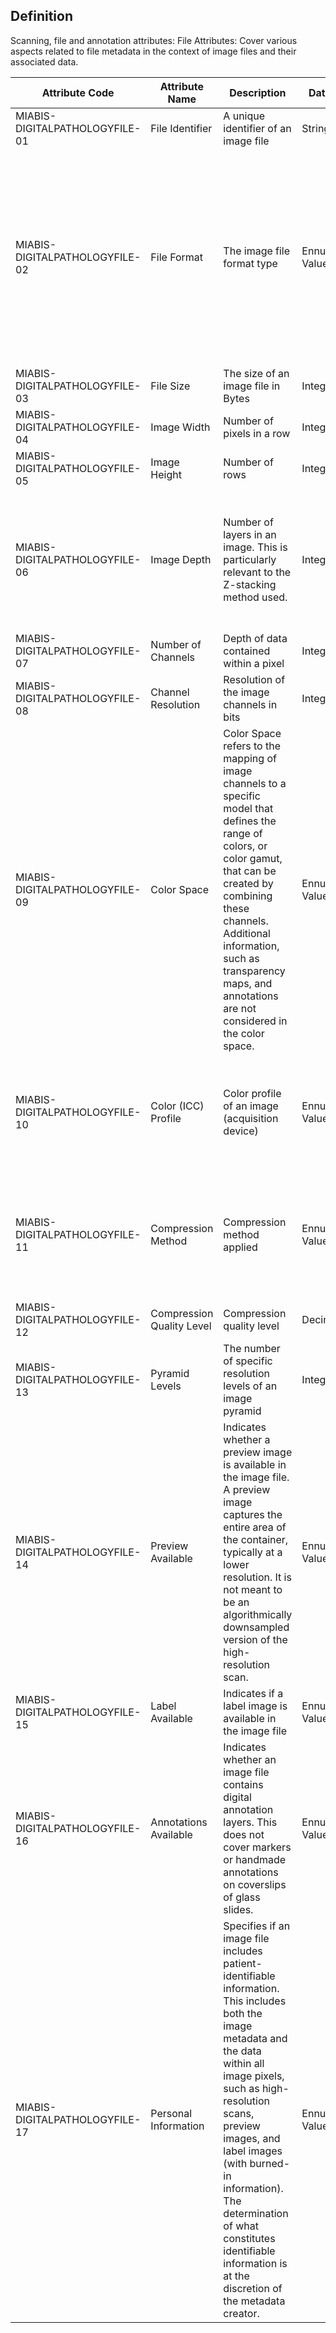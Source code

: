 ## Definition

Scanning, file and annotation attributes:
File Attributes: Cover various aspects related to file metadata in the context of image files and their associated data.

| Attribute Code                 | Attribute Name            | Description                                                                                                                                                                                                                                                                                                                                                  | Data Type          | Allowed Values                                                                                                                                                                      | Constraints                                                                                                                      | Cardinality |
| ------------------------------ | ------------------------- | ------------------------------------------------------------------------------------------------------------------------------------------------------------------------------------------------------------------------------------------------------------------------------------------------------------------------------------------------------------ | ------------------ | ----------------------------------------------------------------------------------------------------------------------------------------------------------------------------------- | -------------------------------------------------------------------------------------------------------------------------------- | ----------- |
| MIABIS-DIGITALPATHOLOGYFILE-01 | File Identifier           | A unique identifier of an image file                                                                                                                                                                                                                                                                                                                         | String             | An ID as a free-text string                                                                                                                                                         | none                                                                                                                             | 1:1         |
| MIABIS-DIGITALPATHOLOGYFILE-02 | File Format               | The image file format type                                                                                                                                                                                                                                                                                                                                   | Ennumerated Values | svs, tif, tiff, dcm, vms, vmu, ndpi, scn, mrxs, svslide, bif,other (the value is known but cannot be classified into any of the predefined categories), NULL (the value is unknown) | none                                                                                                                             | 1:1         |
| MIABIS-DIGITALPATHOLOGYFILE-03 | File Size                 | The size of an image file in Bytes                                                                                                                                                                                                                                                                                                                           | Integer       |                                                                                                                                                                                     | none                                                                                                                             | 1:1         |
| MIABIS-DIGITALPATHOLOGYFILE-04 | Image Width               | Number of pixels in a row                                                                                                                                                                                                                                                                                                                                    | Integer      |                                                                                                                                                                                     | none                                                                                                                             | 1:1         |
| MIABIS-DIGITALPATHOLOGYFILE-05 | Image Height              | Number of rows                                                                                                                                                                                                                                                                                                                                               | Integer       |                                                                                                                                                                                     | none                                                                                                                             | 1:1         |
| MIABIS-DIGITALPATHOLOGYFILE-06 | Image Depth               | Number of layers in an image. This is particularly relevant to the Z-stacking method used.                                                                                                                                                                                                                                                                   | Integer       |                                                                                                                                                                                     | For the single or extended Z-stacking method, the image depth is = 1; For the multiple Z-stacking method, the image depth is > 1 | 0:1         |
| MIABIS-DIGITALPATHOLOGYFILE-07 | Number of Channels        | Depth of data contained within a pixel                                                                                                                                                                                                                                                                                                                       | Integer       |                                                                                                                                                                                     | none                                                                                                                             | 0:1         |
| MIABIS-DIGITALPATHOLOGYFILE-08 | Channel Resolution        | Resolution of the image channels in bits                                                                                                                                                                                                                                                                                                                     | Integer              | Array of Numbers                                                                                                                                                                    | none                                                                                                                             | 1:1         |
| MIABIS-DIGITALPATHOLOGYFILE-09 | Color Space               | Color Space refers to the mapping of image channels to a specific model that defines the range of colors, or color gamut, that can be created by combining these channels. Additional information, such as transparency maps, and annotations are not considered in the color space.                                                                         | Ennumerated Values | grey, RGB, lab, HSV, multispectral (the channels can be mapped to a specific light spectrum), multiplex (the channels are abstract information layers), other, NULL                 | none                                                                                                                             | 1:1         |
| MIABIS-DIGITALPATHOLOGYFILE-10 | Color (ICC) Profile       | Color profile of an image (acquisition device)                                                                                                                                                                                                                                                                                                               | Ennumerated Values | Controlled Value Set of color profiles                                                                                                                                              | It’s recommended that the color profile is specified, e.g. sRGB or Gray Gamma 1.8/2.2, GSDF, etc                                 | 1:1         |
| MIABIS-DIGITALPATHOLOGYFILE-11 | Compression Method        | Compression method applied                                                                                                                                                                                                                                                                                                                                   | Ennumerated Values | The value should be taken whenever possible from the Lossy Image Compression Method (0028,2114)                                                                                     | none                                                                                                                             | 1:1         |
| MIABIS-DIGITALPATHOLOGYFILE-12 | Compression Quality Level | Compression quality level                                                                                                                                                                                                                                                                                                                                    | Decimal       |                                                                                                                                                                                     | none                                                                                                                             | 1:1         |
| MIABIS-DIGITALPATHOLOGYFILE-13 | Pyramid Levels            | The number of specific resolution levels of an image pyramid                                                                                                                                                                                                                                                                                                 | Integer       |                                                                                                                                                                                     | none                                                                                                                             | 0:1         |
| MIABIS-DIGITALPATHOLOGYFILE-14 | Preview Available         | Indicates whether a preview image is available in the image file. A preview image captures the entire area of the container, typically at a lower resolution. It is not meant to be an algorithmically downsampled version of the high-resolution scan.                                                                                                      | Ennumerated Values | yes, no, NULL (the value is unknown)                                                                                                                                                | none                                                                                                                             | 1:1         |
| MIABIS-DIGITALPATHOLOGYFILE-15 | Label Available           | Indicates if a label image is available in the image file                                                                                                                                                                                                                                                                                                    | Ennumerated Values | yes, no, NULL (the value is unknown)                                                                                                                                                | none                                                                                                                             | 1:1         |
| MIABIS-DIGITALPATHOLOGYFILE-16 | Annotations Available     | Indicates whether an image file contains digital annotation layers. This does not cover markers or handmade annotations on coverslips of glass slides.                                                                                                                                                                                                       | Ennumerated Values | yes, no, NULL (the value is unknown)                                                                                                                                                | none                                                                                                                             | 1:1         |
| MIABIS-DIGITALPATHOLOGYFILE-17 | Personal Information      | Specifies if an image file includes patient-identifiable information. This includes both the image metadata and the data within all image pixels, such as high-resolution scans, preview images, and label images (with burned-in information). The determination of what constitutes identifiable information is at the discretion of the metadata creator. | Ennumerated Values | yes, no, NULL (the value is unknown)                                                                                                                                                | none                                                                                                                             | 1:1         |
